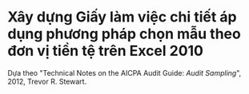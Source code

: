 # Xây dựng Giấy làm việc chi tiết áp dụng phương pháp chọn mẫu theo đơn vị tiền tệ trên Excel 2010


Dựa theo "Technical Notes on the AICPA Audit Guide: _Audit Sampling_", 2012, Trevor R. Stewart.